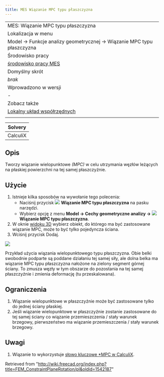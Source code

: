 ```yaml
---
title: MES Wiązanie MPC typu płaszczyzna
---
```


|                                                                                         |
| --------------------------------------------------------------------------------------- |
| MES: Wiązanie MPC typu płaszczyzna                                                      |
| Lokalizacja w menu                                                                      |
| Model → Funkcje analizy geometrycznej → Wiązanie MPC typu płaszczyzna                   |
| Środowisko pracy                                                                        |
| [środowisko pracy MES](/FEM_Workbench/pl "FEM Workbench/pl")                            |
| Domyślny skrót                                                                          |
| _brak_                                                                                  |
| Wprowadzono w wersji                                                                    |
| -                                                                                       |
| Zobacz także                                                                            |
| [Lokalny układ współrzędnych](/FEM_ConstraintTransform/pl "FEM ConstraintTransform/pl") |
|                                                                                         |

| Solvery  |
| -------- |
| CalculiX |

## Opis

Tworzy wiązanie wielopunktowe _(MPC)_ w celu utrzymania węzłów leżących na płaskiej powierzchni na tej samej płaszczyźnie.

## Użycie

1. Istnieje kilka sposobów na wywołanie tego polecenia:
   - Naciśnij przycisk ![](/images/FEM_ConstraintPlaneRotation.svg) **Wiązanie MPC typu płaszczyzna** na pasku narzędzi.
   - Wybierz opcję z menu **Model → Cechy geometryczne analizy → ![](/images/FEM_ConstraintPlaneRotation.svg) Wiązanie MPC typu płaszczyzna**.
2. W oknie [widoku 3D](/3D_view/pl "3D view/pl") wybierz obiekt, do którego ma być zastosowane wiązanie MPC, może to być tylko pojedyncza ściana.
3. Wciśnij przycisk Dodaj.

![](/images/FEM_plane_rotation_constraint_example.PNG)

Przykład użycia wiązania wielopunktowego typu płaszczyzna. Obie belki swobodnie podparte są poddane działaniu tej samej siły, ale dolna belka ma wiązanie MPC typu płaszczyzna nałożone na zielony segment górnej ściany. To zmusza węzły w tym obszarze do pozostania na tej samej płaszczyźnie i zmienia deformację (tu przeskalowana).

## Ograniczenia

1. Wiązanie wielopunktowe w płaszczyźnie może być zastosowane tylko do jednej ściany płaskiej.
2. Jeśli wiązanie wielopunktowe w płaszczyźnie zostanie zastosowane do tej samej ściany co wiązanie przemieszczenia / stały warunek brzegowy, pierwszeństwo ma wiązanie przemieszczenia / stały warunek brzegowy.

## Uwagi

1. Wiązanie to wykorzystuje [słowo kluczowe \*MPC w CalculiX](http://web.mit.edu/calculix_v2.7/CalculiX/ccx_2.7/doc/ccx/node220.html).

Retrieved from "<http://wiki.freecad.org/index.php?title=FEM_ConstraintPlaneRotation/pl&oldid=1542187>"
